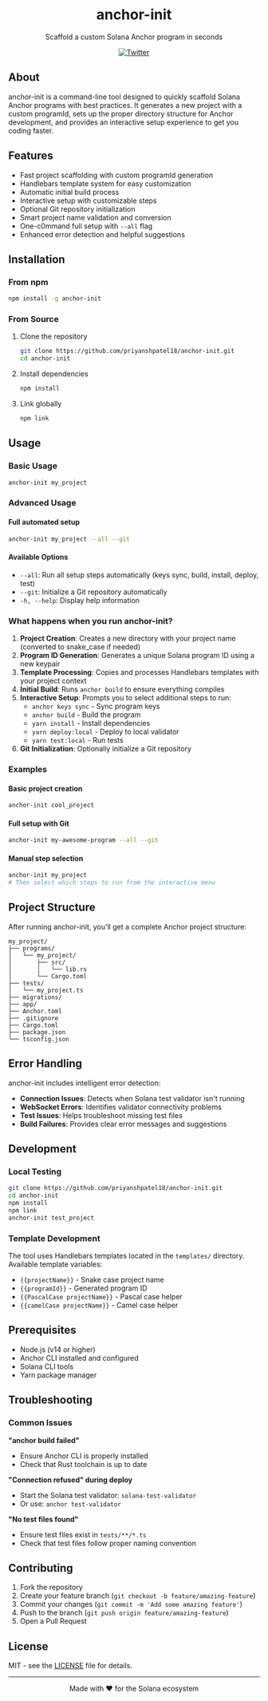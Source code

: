 <div align="center">
  <h1>anchor-init</h1>
  <p>Scaffold a custom Solana Anchor program in seconds</p>
  
  <a class="header-badge" target="_blank" href="https://twitter.com/priyansh_ptl18"> <img alt="Twitter" src="https://img.shields.io/badge/@priyansh_ptl18-000000?style=for-the-badge&logo=x&logoColor=white"> </a>
</div>

## About

anchor-init is a command-line tool designed to quickly scaffold Solana Anchor programs with best practices. It generates a new project with a custom programId, sets up the proper directory structure for Anchor development, and provides an interactive setup experience to get you coding faster.

## Features

- Fast project scaffolding with custom programId generation
- Handlebars template system for easy customization
- Automatic initial build process
- Interactive setup with customizable steps
- Optional Git repository initialization
- Smart project name validation and conversion
- One-c0mmand full setup with `--all` flag
- Enhanced error detection and helpful suggestions

## Installation

### From npm
```bash
npm install -g anchor-init
```

### From Source
1. Clone the repository
   ```bash
   git clone https://github.com/priyanshpatel18/anchor-init.git
   cd anchor-init
   ```
2. Install dependencies
   ```bash
   npm install
   ```
3. Link globally
   ```bash
   npm link
   ```

## Usage

### Basic Usage
```bash
anchor-init my_project
```

### Advanced Usage

#### Full automated setup
```bash
anchor-init my_project --all --git
```

#### Available Options
- `--all`: Run all setup steps automatically (keys sync, build, install, deploy, test)
- `--git`: Initialize a Git repository automatically
- `-h, --help`: Display help information

### What happens when you run anchor-init?

1. **Project Creation**: Creates a new directory with your project name (converted to snake_case if needed)
2. **Program ID Generation**: Generates a unique Solana program ID using a new keypair
3. **Template Processing**: Copies and processes Handlebars templates with your project context
4. **Initial Build**: Runs `anchor build` to ensure everything compiles
5. **Interactive Setup**: Prompts you to select additional steps to run:
   - `anchor keys sync` - Sync program keys
   - `anchor build` - Build the program
   - `yarn install` - Install dependencies
   - `yarn deploy:local` - Deploy to local validator
   - `yarn test:local` - Run tests
6. **Git Initialization**: Optionally initialize a Git repository

### Examples

#### Basic project creation
```bash
anchor-init cool_project
```

#### Full setup with Git
```bash
anchor-init my-awesome-program --all --git
```

#### Manual step selection
```bash
anchor-init my_project
# Then select which steps to run from the interactive menu
```

## Project Structure

After running anchor-init, you'll get a complete Anchor project structure:

```
my_project/
├── programs/
│   └── my_project/
│       ├── src/
│       │   └── lib.rs
│       └── Cargo.toml
├── tests/
│   └── my_project.ts
├── migrations/
├── app/
├── Anchor.toml
├── .gitignore
├── Cargo.toml
├── package.json
└── tsconfig.json
```

## Error Handling

anchor-init includes intelligent error detection:

- **Connection Issues**: Detects when Solana test validator isn't running
- **WebSocket Errors**: Identifies validator connectivity problems  
- **Test Issues**: Helps troubleshoot missing test files
- **Build Failures**: Provides clear error messages and suggestions

## Development

### Local Testing
```bash
git clone https://github.com/priyanshpatel18/anchor-init.git
cd anchor-init
npm install
npm link
anchor-init test_project
```

### Template Development

The tool uses Handlebars templates located in the `templates/` directory. Available template variables:
- `{{projectName}}` - Snake case project name
- `{{programId}}` - Generated program ID
- `{{PascalCase projectName}}` - Pascal case helper
- `{{camelCase projectName}}` - Camel case helper

## Prerequisites

- Node.js (v14 or higher)
- Anchor CLI installed and configured
- Solana CLI tools
- Yarn package manager

## Troubleshooting

### Common Issues

**"anchor build failed"**
- Ensure Anchor CLI is properly installed
- Check that Rust toolchain is up to date

**"Connection refused" during deploy**
- Start the Solana test validator: `solana-test-validator`
- Or use: `anchor test-validator`

**"No test files found"**
- Ensure test files exist in `tests/**/*.ts`
- Check that test files follow proper naming convention

## Contributing

1. Fork the repository
2. Create your feature branch (`git checkout -b feature/amazing-feature`)
3. Commit your changes (`git commit -m 'Add some amazing feature'`)
4. Push to the branch (`git push origin feature/amazing-feature`)
5. Open a Pull Request

## License

MIT - see the [LICENSE](LICENSE) file for details.

---

<div align="center">
  <p>Made with ❤️ for the Solana ecosystem</p>
</div>